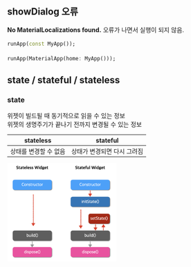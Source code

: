 ## showDialog 오류

**No MaterialLocalizations found.** 오류가 나면서 실행이 되지 않음.

```dart
runApp(const MyApp());

runApp(MaterialApp(home: MyApp()));
```

## state / stateful / stateless

### state
위젯이 빌드될 때 동기적으로 읽을 수 있는 정보  
위젯의 생명주기가 끝나기 전까지 변경될 수 있는 정보

| stateless     | stateful        |
|---------------|-----------------|
| 상태를 변경할 수 없음  | 상태가 변경되면 다시 그려짐 |

<img src="../_images/flutter_state_lifecycle.png" width="50%" height="50%">